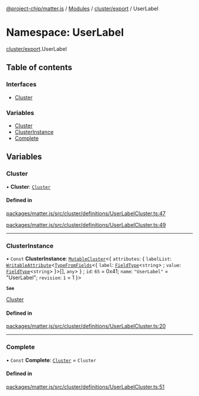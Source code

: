 [@project-chip/matter.js](../README.md) / [Modules](../modules.md) / [cluster/export](cluster_export.md) / UserLabel

# Namespace: UserLabel

[cluster/export](cluster_export.md).UserLabel

## Table of contents

### Interfaces

- [Cluster](../interfaces/cluster_export.UserLabel.Cluster.md)

### Variables

- [Cluster](cluster_export.UserLabel.md#cluster)
- [ClusterInstance](cluster_export.UserLabel.md#clusterinstance)
- [Complete](cluster_export.UserLabel.md#complete)

## Variables

### Cluster

• **Cluster**: [`Cluster`](../interfaces/cluster_export.UserLabel.Cluster.md)

#### Defined in

[packages/matter.js/src/cluster/definitions/UserLabelCluster.ts:47](https://github.com/project-chip/matter.js/blob/904d0c9b952b91f28a21803759c5e5c66ee4d272/packages/matter.js/src/cluster/definitions/UserLabelCluster.ts#L47)

[packages/matter.js/src/cluster/definitions/UserLabelCluster.ts:49](https://github.com/project-chip/matter.js/blob/904d0c9b952b91f28a21803759c5e5c66ee4d272/packages/matter.js/src/cluster/definitions/UserLabelCluster.ts#L49)

___

### ClusterInstance

• `Const` **ClusterInstance**: [`MutableCluster`](../interfaces/cluster_export.MutableCluster-1.md)\<\{ `attributes`: \{ `labelList`: [`WritableAttribute`](../interfaces/cluster_export.WritableAttribute.md)\<[`TypeFromFields`](tlv_export.md#typefromfields)\<\{ `label`: [`FieldType`](../interfaces/tlv_export.FieldType.md)\<`string`\> ; `value`: [`FieldType`](../interfaces/tlv_export.FieldType.md)\<`string`\>  }\>[], `any`\>  } ; `id`: ``65`` = 0x41; `name`: ``"UserLabel"`` = "UserLabel"; `revision`: ``1`` = 1 }\>

**`See`**

[Cluster](cluster_export.UserLabel.md#cluster)

#### Defined in

[packages/matter.js/src/cluster/definitions/UserLabelCluster.ts:20](https://github.com/project-chip/matter.js/blob/904d0c9b952b91f28a21803759c5e5c66ee4d272/packages/matter.js/src/cluster/definitions/UserLabelCluster.ts#L20)

___

### Complete

• `Const` **Complete**: [`Cluster`](../interfaces/cluster_export.UserLabel.Cluster.md) = `Cluster`

#### Defined in

[packages/matter.js/src/cluster/definitions/UserLabelCluster.ts:51](https://github.com/project-chip/matter.js/blob/904d0c9b952b91f28a21803759c5e5c66ee4d272/packages/matter.js/src/cluster/definitions/UserLabelCluster.ts#L51)
